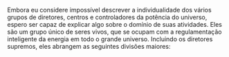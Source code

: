 ﻿Embora eu considere impossível descrever a individualidade dos vários grupos de diretores, centros e controladores da potência do universo, espero ser capaz de explicar algo sobre o domínio de suas atividades. Eles são um grupo único de seres vivos, que se ocupam com a regulamentação inteligente da energia em todo o grande universo. Incluindo os diretores supremos, eles abrangem as seguintes divisões maiores: